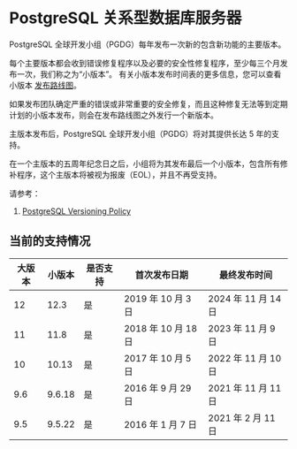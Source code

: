 # PostgreSQL 关系型数据库服务器
PostgreSQL 全球开发小组（PGDG）每年发布一次新的包含新功能的主要版本。

每个主要版本都会收到错误修复程序以及必要的安全性修复程序，至少每三个月发布一次，我们称之为“小版本”。 有关小版本发布时间表的更多信息，您可以查看小版本 [发布路线图](https://www.postgresql.org/developer/roadmap/)。

如果发布团队确定严重的错误或非常重要的安全修复，而且这种修复无法等到定期计划的小版本发布，则会在发布路线图之外发行一个新版本。

主版本发布后，PostgreSQL 全球开发小组（PGDG）将对其提供长达 5 年的支持。

在一个主版本的五周年纪念日之后，小组将为其发布最后一个小版本，包含所有修补程序，这个主版本将被视为报废（EOL），并且不再受支持。

请参考：
1. [PostgreSQL Versioning Policy](https://www.postgresql.org/support/versioning/)

## 当前的支持情况
|大版本|小版本|是否支持|首次发布日期|最终发布时间|
|--- |--- |--- |--- |--- |
|12|12.3|是|2019 年 10 月 3 日|2024 年 11 月 14 日|
|11|11.8|是|2018 年 10 月 18 日|2023 年 11 月 9 日|
|10|10.13|是|2017 年 10 月 5 日|2022 年 11 月 10 日|
|9.6|9.6.18|是|2016 年 9 月 29 日|2021 年 11 月 11 日|
|9.5|9.5.22|是|2016 年 1 月 7 日|2021 年 2 月 11 日|
